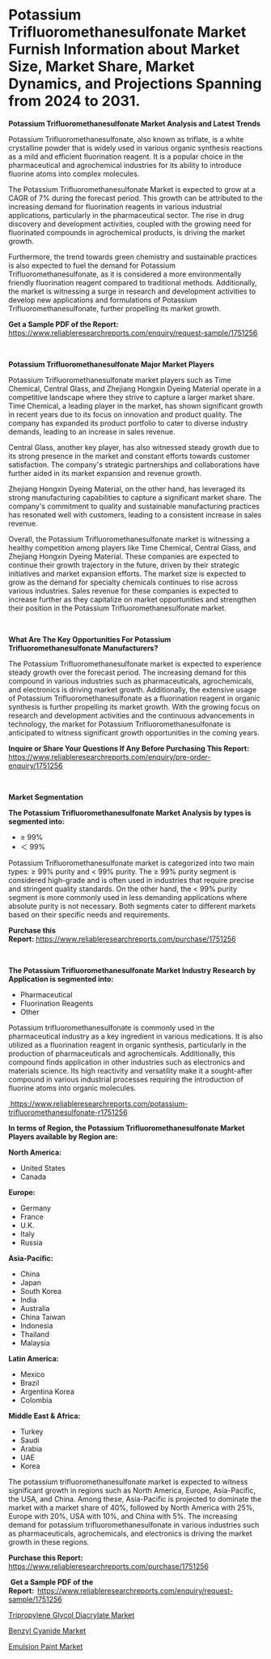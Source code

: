 <p><h1>Potassium Trifluoromethanesulfonate Market Furnish Information about Market Size, Market Share, Market Dynamics, and Projections Spanning from 2024 to 2031.</h1></p><p><strong>Potassium Trifluoromethanesulfonate Market Analysis and Latest Trends</strong></p>
<p><p>Potassium Trifluoromethanesulfonate, also known as triflate, is a white crystalline powder that is widely used in various organic synthesis reactions as a mild and efficient fluorination reagent. It is a popular choice in the pharmaceutical and agrochemical industries for its ability to introduce fluorine atoms into complex molecules.</p><p>The Potassium Trifluoromethanesulfonate Market is expected to grow at a CAGR of 7% during the forecast period. This growth can be attributed to the increasing demand for fluorination reagents in various industrial applications, particularly in the pharmaceutical sector. The rise in drug discovery and development activities, coupled with the growing need for fluorinated compounds in agrochemical products, is driving the market growth.</p><p>Furthermore, the trend towards green chemistry and sustainable practices is also expected to fuel the demand for Potassium Trifluoromethanesulfonate, as it is considered a more environmentally friendly fluorination reagent compared to traditional methods. Additionally, the market is witnessing a surge in research and development activities to develop new applications and formulations of Potassium Trifluoromethanesulfonate, further propelling its market growth.</p></p>
<p><strong>Get a Sample PDF of the Report:&nbsp;</strong> <a href="https://www.reliableresearchreports.com/enquiry/request-sample/1751256">https://www.reliableresearchreports.com/enquiry/request-sample/1751256</a></p>
<p>&nbsp;</p>
<p><strong>Potassium Trifluoromethanesulfonate Major Market Players</strong></p>
<p><p>Potassium Trifluoromethanesulfonate market players such as Time Chemical, Central Glass, and Zhejiang Hongxin Dyeing Material operate in a competitive landscape where they strive to capture a larger market share. Time Chemical, a leading player in the market, has shown significant growth in recent years due to its focus on innovation and product quality. The company has expanded its product portfolio to cater to diverse industry demands, leading to an increase in sales revenue.</p><p>Central Glass, another key player, has also witnessed steady growth due to its strong presence in the market and constant efforts towards customer satisfaction. The company's strategic partnerships and collaborations have further aided in its market expansion and revenue growth.</p><p>Zhejiang Hongxin Dyeing Material, on the other hand, has leveraged its strong manufacturing capabilities to capture a significant market share. The company's commitment to quality and sustainable manufacturing practices has resonated well with customers, leading to a consistent increase in sales revenue.</p><p>Overall, the Potassium Trifluoromethanesulfonate market is witnessing a healthy competition among players like Time Chemical, Central Glass, and Zhejiang Hongxin Dyeing Material. These companies are expected to continue their growth trajectory in the future, driven by their strategic initiatives and market expansion efforts. The market size is expected to grow as the demand for specialty chemicals continues to rise across various industries. Sales revenue for these companies is expected to increase further as they capitalize on market opportunities and strengthen their position in the Potassium Trifluoromethanesulfonate market.</p></p>
<p>&nbsp;</p>
<p><strong>What Are The Key Opportunities For Potassium Trifluoromethanesulfonate Manufacturers?</strong></p>
<p><p>The Potassium Trifluoromethanesulfonate market is expected to experience steady growth over the forecast period. The increasing demand for this compound in various industries such as pharmaceuticals, agrochemicals, and electronics is driving market growth. Additionally, the extensive usage of Potassium Trifluoromethanesulfonate as a fluorination reagent in organic synthesis is further propelling its market growth. With the growing focus on research and development activities and the continuous advancements in technology, the market for Potassium Trifluoromethanesulfonate is anticipated to witness significant growth opportunities in the coming years.</p></p>
<p><strong>Inquire or Share Your Questions If Any Before Purchasing This Report:</strong> <a href="https://www.reliableresearchreports.com/enquiry/pre-order-enquiry/1751256">https://www.reliableresearchreports.com/enquiry/pre-order-enquiry/1751256</a></p>
<p>&nbsp;</p>
<p><strong>Market Segmentation</strong></p>
<p><strong>The Potassium Trifluoromethanesulfonate Market Analysis by types is segmented into:</strong></p>
<p><ul><li>≥ 99%</li><li>＜ 99%</li></ul></p>
<p><p>Potassium Trifluoromethanesulfonate market is categorized into two main types: ≥ 99% purity and < 99% purity. The ≥ 99% purity segment is considered high-grade and is often used in industries that require precise and stringent quality standards. On the other hand, the < 99% purity segment is more commonly used in less demanding applications where absolute purity is not necessary. Both segments cater to different markets based on their specific needs and requirements.</p></p>
<p><strong>Purchase this Report:&nbsp;</strong><a href="https://www.reliableresearchreports.com/purchase/1751256">https://www.reliableresearchreports.com/purchase/1751256</a></p>
<p>&nbsp;</p>
<p><strong>The Potassium Trifluoromethanesulfonate Market Industry Research by Application is segmented into:</strong></p>
<p><ul><li>Pharmaceutical</li><li>Fluorination Reagents</li><li>Other</li></ul></p>
<p><p>Potassium trifluoromethanesulfonate is commonly used in the pharmaceutical industry as a key ingredient in various medications. It is also utilized as a fluorination reagent in organic synthesis, particularly in the production of pharmaceuticals and agrochemicals. Additionally, this compound finds application in other industries such as electronics and materials science. Its high reactivity and versatility make it a sought-after compound in various industrial processes requiring the introduction of fluorine atoms into organic molecules.</p></p>
<p><a href="https://www.reliableresearchreports.com/potassium-trifluoromethanesulfonate-r1751256">&nbsp;https://www.reliableresearchreports.com/potassium-trifluoromethanesulfonate-r1751256</a></p>
<p><strong>In terms of Region, the Potassium Trifluoromethanesulfonate Market Players available by Region are:</strong></p>
<p>
    <p> <strong> North America: </strong>
        <ul>
            <li>United States</li>
            <li>Canada</li>
        </ul>
        </p> 
    <p> <strong> Europe: </strong>
        <ul>
            <li>Germany</li>
            <li>France</li>
            <li>U.K.</li>
            <li>Italy</li>
            <li>Russia</li>
        </ul>
        </p> 
    <p> <strong> Asia-Pacific: </strong>
        <ul>
            <li>China</li>
            <li>Japan</li>
            <li>South Korea</li>
            <li>India</li>
            <li>Australia</li>
            <li>China Taiwan</li>
            <li>Indonesia</li>
            <li>Thailand</li>
            <li>Malaysia</li>
        </ul>
        </p> 
    <p> <strong> Latin America: </strong>
        <ul>
            <li>Mexico</li>
            <li>Brazil</li>
            <li>Argentina Korea</li>
            <li>Colombia</li>
        </ul>
        </p> 
    <p> <strong> Middle East & Africa: </strong>
        <ul>
            <li>Turkey</li>
            <li>Saudi</li>
            <li>Arabia</li>
            <li>UAE</li>
            <li>Korea</li>
        </ul>
    </p>
    </p>
<p><p>The potassium trifluoromethanesulfonate market is expected to witness significant growth in regions such as North America, Europe, Asia-Pacific, the USA, and China. Among these, Asia-Pacific is projected to dominate the market with a market share of 40%, followed by North America with 25%, Europe with 20%, USA with 10%, and China with 5%. The increasing demand for potassium trifluoromethanesulfonate in various industries such as pharmaceuticals, agrochemicals, and electronics is driving the market growth in these regions.</p></p>
<p><strong>Purchase this Report: </strong><a href="https://www.reliableresearchreports.com/purchase/1751256">https://www.reliableresearchreports.com/purchase/1751256</a></p>
<p>&nbsp;<strong>Get a Sample PDF of the Report:&nbsp;&nbsp;</strong><a href="https://www.reliableresearchreports.com/enquiry/request-sample/1751256">https://www.reliableresearchreports.com/enquiry/request-sample/1751256</a></p>
<p><strong></strong></p>
<p><p><a href="https://github.com/lorenzaSchmeler/Market-Research-Report-List-1/blob/main/tripropylene-glycol-diacrylate-market.md">Tripropylene Glycol Diacrylate Market</a></p><p><a href="https://github.com/AdrianaPaucek2023/Market-Research-Report-List-1/blob/main/benzyl-cyanide-market.md">Benzyl Cyanide Market</a></p><p><a href="https://github.com/ruddyyedelwadw/Market-Research-Report-List-3/blob/main/emulsion-paint-market.md">Emulsion Paint Market</a></p></p>